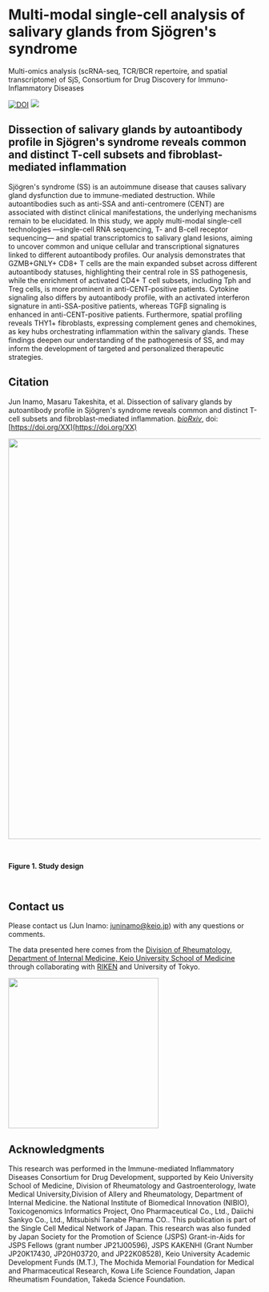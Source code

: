 # Multi-modal single-cell analysis of salivary glands from Sjögren's syndrome
Multi-omics analysis (scRNA-seq, TCR/BCR repertoire, and spatial transcriptome) of SjS, Consortium for Drug Discovery for Immuno-Inflammatory Diseases

[![DOI](https://zenodo.org/badge/XXX.svg)](https://zenodo.org/badge/latestdoi/XXX)
![](https://komarev.com/ghpvc/?username=juninamo&style=flat-square&color=green&label=REPOSITORY+VIEWS)

## Dissection of salivary glands by autoantibody profile in Sjögren's syndrome reveals common and distinct T-cell subsets and fibroblast-mediated inflammation

Sjögren's syndrome (SS) is an autoimmune disease that causes salivary gland dysfunction due to immune-mediated destruction. While autoantibodies such as anti-SSA and anti-centromere (CENT) are associated with distinct clinical manifestations, the underlying mechanisms remain to be elucidated. In this study, we apply multi-modal single-cell technologies —single-cell RNA sequencing, T- and B-cell receptor sequencing— and spatial transcriptomics to salivary gland lesions, aiming to uncover common and unique cellular and transcriptional signatures linked to different autoantibody profiles. Our analysis demonstrates that GZMB+GNLY+ CD8+ T cells are the main expanded subset across different autoantibody statuses, highlighting their central role in SS pathogenesis, while the enrichment of activated CD4+ T cell subsets, including Tph and Treg cells, is more prominent in anti-CENT-positive patients. Cytokine signaling also differs by autoantibody profile, with an activated interferon signature in anti-SSA-positive patients, whereas TGFβ signaling is enhanced in anti-CENT-positive patients. Furthermore, spatial profiling reveals THY1+ fibroblasts, expressing complement genes and chemokines, as key hubs orchestrating inflammation within the salivary glands. These findings deepen our understanding of the pathogenesis of SS, and may inform the development of targeted and personalized therapeutic strategies.

## Citation 
Jun Inamo, Masaru Takeshita, et al. Dissection of salivary glands by autoantibody profile in Sjögren's syndrome reveals common and distinct T-cell subsets and fibroblast-mediated inflammation. [*bioRxiv*](https://www.biorxiv.org/XX), doi:[https://doi.org/XX](https://doi.org/XX)

<kbd>
<img src="https://github.com/juninamo/consortium_step2_SjS/blob/main/images/Figure1_overview.png" width="800" align="center">
</kbd>

&nbsp;&nbsp;

**Figure 1. Study design**

&nbsp;&nbsp;

## Contact us
Please contact us (Jun Inamo: juninamo@keio.jp) with any questions or comments.

The data presented here comes from the [Division of Rheumatology, Department of Internal Medicine, Keio University School of Medicine](https://www.med.keio.ac.jp/en/) through collaborating with [RIKEN](https://www.riken.jp/en/) and University of Tokyo.

<kbd>
<img src="https://github.com/juninamo/consortium_step2_SjS/blob/main/images/Keio_logo.png" width="300" align="center">
</kbd>

## Acknowledgments
This research was performed in the Immune-mediated Inflammatory Diseases Consortium for Drug Development, supported by Keio University School of Medicine, Division of Rheumatology and Gastroenterology, Iwate Medical University,Division of Allery and Rheumatology, Department of Internal Medicine. the National Institute of Biomedical Innovation (NIBIO), Toxicogenomics Informatics Project, Ono Pharmaceutical Co., Ltd., Daiichi Sankyo Co., Ltd., Mitsubishi Tanabe Pharma CO.. This publication is part of the Single Cell Medical Network of Japan. This research was also funded by Japan Society for the Promotion of Science (JSPS) Grant-in-Aids for JSPS Fellows (grant number JP21J00596), JSPS KAKENHI (Grant Number JP20K17430, JP20H03720, and JP22K08528), Keio University Academic Development Funds (M.T.), The Mochida Memorial Foundation for Medical and Pharmaceutical Research, Kowa Life Science Foundation, Japan Rheumatism Foundation, Takeda Science Foundation. 

&nbsp;&nbsp;
